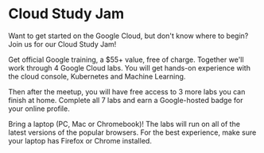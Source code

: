 # Cloud Study Jam

Want to get started on the Google Cloud, but don't know where to begin? Join us for our Cloud Study Jam!  

Get official Google training, a $55+ value, free of charge. Together we'll work through 4 Google Cloud labs. You will get hands-on experience with the cloud console, Kubernetes and Machine Learning.   

Then after the meetup, you will have free access to 3 more labs you can finish at home. Complete all 7 labs and earn a Google-hosted badge for your online profile.  

Bring a laptop (PC, Mac or Chromebook)! The labs will run on all of the latest versions of the popular browsers. For the best experience, make sure your laptop has Firefox or Chrome installed.  
